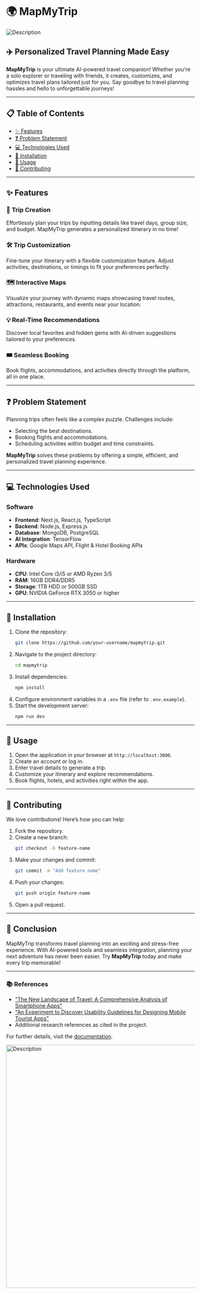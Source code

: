 # 🌍 **MapMyTrip**

<img src="https://github.com/user-attachments/assets/c411827f-c24b-4976-8c86-06dd2b56a1b8" alt="Description"/>
<!-- Replace this with your project banner image -->

## ✈️ Personalized Travel Planning Made Easy

**MapMyTrip** is your ultimate AI-powered travel companion! Whether you're a solo explorer or traveling with friends, it creates, customizes, and optimizes travel plans tailored just for you. Say goodbye to travel planning hassles and hello to unforgettable journeys!

---

## 📋 Table of Contents

- [✨ Features](#-features)
- [❓ Problem Statement](#-problem-statement)
- [💻 Technologies Used](#-technologies-used)
- [🔧 Installation](#-installation)
- [🚀 Usage](#-usage)
- [🤝 Contributing](#-contributing)

---

## ✨ Features

### 🌟 **Trip Creation**
Effortlessly plan your trips by inputting details like travel days, group size, and budget. MapMyTrip generates a personalized itinerary in no time!

### 🛠 **Trip Customization**
Fine-tune your itinerary with a flexible customization feature. Adjust activities, destinations, or timings to fit your preferences perfectly.

### 🗺 **Interactive Maps**
Visualize your journey with dynamic maps showcasing travel routes, attractions, restaurants, and events near your location.

### 💡 **Real-Time Recommendations**
Discover local favorites and hidden gems with AI-driven suggestions tailored to your preferences.

### 🎟 **Seamless Booking**
Book flights, accommodations, and activities directly through the platform, all in one place.

---

## ❓ Problem Statement

Planning trips often feels like a complex puzzle. Challenges include:

- Selecting the best destinations.
- Booking flights and accommodations.
- Scheduling activities within budget and time constraints.

**MapMyTrip** solves these problems by offering a simple, efficient, and personalized travel planning experience.

---

## 💻 Technologies Used

### **Software**
- **Frontend**: Next.js, React.js, TypeScript
- **Backend**: Node.js, Express.js
- **Database**: MongoDB, PostgreSQL
- **AI Integration**: TensorFlow
- **APIs**: Google Maps API, Flight & Hotel Booking APIs

### **Hardware**
- **CPU**: Intel Core i3/i5 or AMD Ryzen 3/5
- **RAM**: 16GB DDR4/DDR5
- **Storage**: 1TB HDD or 500GB SSD
- **GPU**: NVIDIA GeForce RTX 3050 or higher

---

## 🔧 Installation

1. Clone the repository:
   ```bash
   git clone https://github.com/your-username/mapmytrip.git
   ```
2. Navigate to the project directory:
   ```bash
   cd mapmytrip
   ```
3. Install dependencies:
   ```bash
   npm install
   ```
4. Configure environment variables in a `.env` file (refer to `.env.example`).
5. Start the development server:
   ```bash
   npm run dev
   ```

---

## 🚀 Usage

1. Open the application in your browser at `http://localhost:3000`.
2. Create an account or log in.
3. Enter travel details to generate a trip.
4. Customize your itinerary and explore recommendations.
5. Book flights, hotels, and activities right within the app.

---

## 🤝 Contributing

We love contributions! Here’s how you can help:

1. Fork the repository.
2. Create a new branch:
   ```bash
   git checkout -b feature-name
   ```
3. Make your changes and commit:
   ```bash
   git commit -m "Add feature name"
   ```
4. Push your changes:
   ```bash
   git push origin feature-name
   ```
5. Open a pull request.

---

## 🏁 Conclusion

MapMyTrip transforms travel planning into an exciting and stress-free experience. With AI-powered tools and seamless integration, planning your next adventure has never been easier. Try **MapMyTrip** today and make every trip memorable!

---

### 📚 References
- ["The New Landscape of Travel: A Comprehensive Analysis of Smartphone Apps"](https://example.com)
- ["An Experiment to Discover Usability Guidelines for Designing Mobile Tourist Apps"](https://example.com)
- Additional research references as cited in the project.

For further details, visit the [documentation](https://github.com/your-username/mapmytrip/docs).

<img src="https://github.com/user-attachments/assets/1d149b22-0af6-4fe7-9621-6d6fcf879e72" alt="Description" width="1080" height="650"/>

